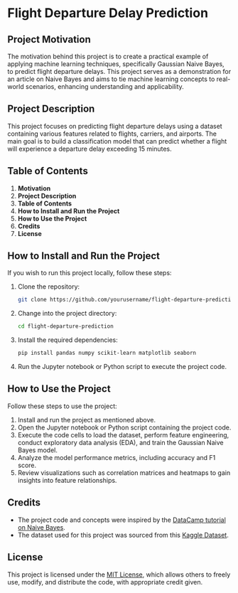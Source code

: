# Flight Departure Delay Prediction

## Project Motivation
The motivation behind this project is to create a practical example of applying machine learning techniques, specifically Gaussian Naive Bayes, to predict flight departure delays. This project serves as a demonstration for an article on Naive Bayes and aims to tie machine learning concepts to real-world scenarios, enhancing understanding and applicability.

## Project Description
This project focuses on predicting flight departure delays using a dataset containing various features related to flights, carriers, and airports. The main goal is to build a classification model that can predict whether a flight will experience a departure delay exceeding 15 minutes.

## Table of Contents
1. **Motivation**
2. **Project Description**
3. **Table of Contents**
4. **How to Install and Run the Project**
5. **How to Use the Project**
6. **Credits**
7. **License**

## How to Install and Run the Project
If you wish to run this project locally, follow these steps:

1. Clone the repository:
   ```bash
   git clone https://github.com/yourusername/flight-departure-prediction.git
   ```

2. Change into the project directory:
   ```bash
   cd flight-departure-prediction
   ```

3. Install the required dependencies:
   ```bash
   pip install pandas numpy scikit-learn matplotlib seaborn
   ```

4. Run the Jupyter notebook or Python script to execute the project code.

## How to Use the Project
Follow these steps to use the project:

1. Install and run the project as mentioned above.
2. Open the Jupyter notebook or Python script containing the project code.
3. Execute the code cells to load the dataset, perform feature engineering, conduct exploratory data analysis (EDA), and train the Gaussian Naive Bayes model.
4. Analyze the model performance metrics, including accuracy and F1 score.
5. Review visualizations such as correlation matrices and heatmaps to gain insights into feature relationships.

## Credits
- The project code and concepts were inspired by the [DataCamp tutorial on Naive Bayes](https://www.datacamp.com/tutorial/naive-bayes-scikit-learn).
- The dataset used for this project was sourced from this [Kaggle Dataset](https://www.kaggle.com/datasets/threnjen/2019-airline-delays-and-cancellations?select=train.csv).

## License
This project is licensed under the [MIT License](LICENSE), which allows others to freely use, modify, and distribute the code, with appropriate credit given.
